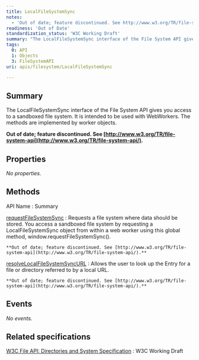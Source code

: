```yaml
---
title: LocalFileSystemSync
notes:
  - 'Out of date; feature discontinued. See http://www.w3.org/TR/file-system-api/.'
readiness: 'Out of Date'
standardization_status: 'W3C Working Draft'
summary: "The LocalFileSystemSync interface of the File System API gives you access to a sandboxed file system. It is intended to be used with WebWorkers. The methods are implemented by worker objects.\n"
tags:
  0: API
  1: Objects
  3: FileSystemAPI
uri: apis/filesystem/LocalFileSystemSync

---
```

## <span>Summary</span>

The LocalFileSystemSync interface of the File System API gives you access to a sandboxed file system. It is intended to be used with WebWorkers. The methods are implemented by worker objects.

**Out of date; feature discontinued. See [http://www.w3.org/TR/file-system-api](http://www.w3.org/TR/file-system-api/).**

## <span>Properties</span>

*No properties.*

## <span>Methods</span>

API Name
:   Summary

[requestFileSystemSync](/apis/filesystem/LocalFileSystemSync/requestFileSystemSync)
:   Requests a file system where data should be stored. You access a sandboxed file system by requesting a LocalFileSystemSync object from within a web worker using this global method, window.requestFileSystemSync().

    **Out of date; feature discontinued. See [http://www.w3.org/TR/file-system-api](http://www.w3.org/TR/file-system-api/).**

[resolveLocalFileSystemSyncURL](/apis/filesystem/LocalFileSystemSync/resolveLocalFileSystemSyncURL)
:   Allows the user to look up the Entry for a file or directory referred to by a local URL.

    **Out of date; feature discontinued. See [http://www.w3.org/TR/file-system-api](http://www.w3.org/TR/file-system-api/).**

## <span>Events</span>

*No events.*

## <span>Related specifications</span>

[W3C File API: Directories and System Specification](http://dev.w3.org/2009/dap/file-system/pub/FileSystem/)
:   W3C Working Draft

